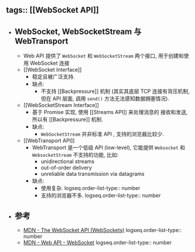 tags:: [[WebSocket API]]
---

- ## WebSocket, WebSocketStream 与 WebTransport
	- Web API 提供了 `WebSocket` 和 `WebSocketStream` 两个接口, 用于创建和使用 WebSocket 连接
	- [[WebSocket Interface]]
		- 稳定且被广泛支持.
		- 缺点:
			- 不支持 [[Backpressure]] 机制 (其实其底层 TCP 连接有背压机制, 但在 API 层面, 调用 `send()` 方法无法感知数据拥塞情况).
	- [[WebSocketStream Interface]]
		- 基于 Promise 实现, 使用 [[Streams API]] 来处理消息的 接收和发送, 所以有 [[Backpressure]] 机制.
		- 缺点:
			- `WebSocketStream` 并非标准 API , 支持的浏览器比较少.
	- [[WebTransport API]]
		- WebTransport 是一个低级 API (low-level), 它能提供 `Websocket` 和 `WebsocketStream` 不支持的功能, 比如:
			- unidirectional streams
			- out-of-order delivery
			- unreliable data transmission via datagrams
		- 缺点:
			- 使用复杂.
			  logseq.order-list-type:: number
			- 支持的浏览器不多.
			  logseq.order-list-type:: number
- ## 参考
	- [MDN - The WebSocket API (WebSockets)](https://developer.mozilla.org/en-US/docs/Web/API/WebSockets_API)
	  logseq.order-list-type:: number
	- [MDN - Web API - WebSocket](https://developer.mozilla.org/en-US/docs/Web/API/WebSocket)
	  logseq.order-list-type:: number
